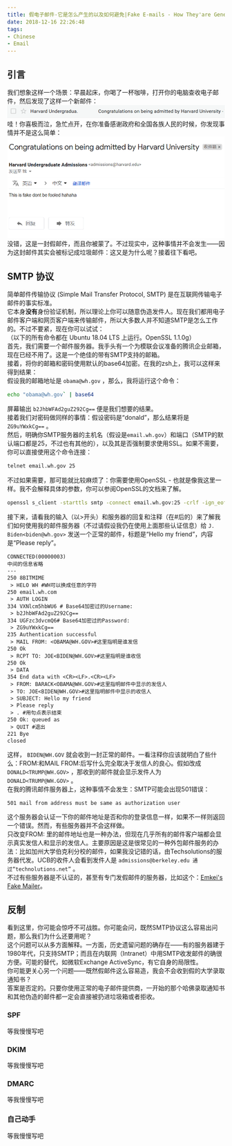 ```yaml
---
title: 假电子邮件-它是怎么产生的以及如何避免|Fake E-mails - How They'are Generated and How to Avoid
date: 2018-12-16 22:26:48
tags:
- Chinese 
- Email
---
```

## 引言

我们想象这样一个场景：早晨起床，你喝了一杯咖啡，打开你的电脑查收电子邮件，然后发现了这样一个新邮件：  
![邮件标题](/images/fakeemail/email_title.png)  
哇！你喜极而泣，急忙点开，在你准备感谢政府和全国各族人民的时候，你发现事情并不是这么简单：  
![邮件内容](/images/fakeemail/email_data.png)  
没错，这是一封假邮件，而且你被蒙了。不过现实中，这种事情并不会发生——因为这封邮件其实会被标记成垃圾邮件：这又是为什么呢？接着往下看吧。

## SMTP 协议

简单邮件传输协议 (Simple Mail Transfer Protocol, SMTP) 是在互联网传输电子邮件的事实标准。  
它本身**没有**身份验证机制，所以理论上你可以随意伪造发件人。现在我们都用电子邮件客户端和网页客户端来传输邮件，所以大多数人并不知道SMTP是怎么工作的。不过不要紧，现在你可以试试：  
（以下的所有命令都在 Ubuntu 18.04 LTS 上运行。OpenSSL 1.1.0g）  
首先，我们需要一个邮件服务器。我手头有一个为模联会议准备的腾讯企业邮箱，现在已经不用了。这是一个绝佳的带有SMTP支持的邮箱。  
接着，将你的邮箱和密码使用默认的base64加密。在我的zsh上，我可以这样来得到结果：  
假设我的邮箱地址是 ` obama@wh.gov ` ，那么，我将运行这个命令：
```bash
echo "obama@wh.gov` | base64
```
屏幕输出 `b2JhbWFAd2guZ292Cg==` 便是我们想要的结果。  
接着我们对密码做同样的事情：假设密码是“donald”，那么结果将是 `ZG9uYWxkCg==` 。  
然后，明确你SMTP服务器的主机名（假设是`email.wh.gov`）和端口（SMTP的默认端口都是25，不过也有其他的），以及其是否强制要求使用SSL。如果不需要，你可以直接使用这个命令连接：
```bash
telnet email.wh.gov 25
```
不过如果需要，那可能就比较麻烦了：你需要使用OpenSSL - 也就是像我这里一样。我不会解释具体的参数，你可以参阅OpenSSL的文档来了解。
```bash
openssl s_client -starttls smtp -connect email.wh.gov:25 -crlf -ign_eof
```
接下来，请看我的输入（以>开头）和服务器的回复和注释（在#后的）来了解我们如何使用我的邮件服务器（不过请假设我仍在使用上面那些认证信息）给 `J. Biden<biden@wh.gov>` 发送一个正常的邮件，标题是“Hello my friend”，内容是“Please reply”。

```
CONNECTED(00000003)
中间的信息省略
---
250 8BITMIME
 > HELO WH #WH可以换成任意的字符
250 email.wh.com
 > AUTH LOGIN
334 VXNlcm5hbWU6 # Base64加密过的Username:
 > b2JhbWFAd2guZ292Cg==
334 UGFzc3dvcmQ6# Base64加密过的Password:
 > ZG9uYWxkCg==
235 Authentication successful
 > MAIL FROM: <OBAMA@WH.GOV>#这里指明是谁发信
250 Ok
 > RCPT TO: JOE<BIDEN@WH.GOV>#这里指明是谁收信
250 Ok
 > DATA
354 End data with <CR><LF>.<CR><LF>
 > FROM: BARACK<OBAMA@WH.GOV>#这里指明邮件中显示的发信人
 > TO: JOE<BIDEN@WH.GOV>#这里指明邮件中显示的收信人
 > SUBJECT: Hello my friend
 > Please reply 
 > . #用句点表示结束
250 Ok: queued as 
 > QUIT #退出
221 Bye
closed
```
这样， ` BIDEN@WH.GOV ` 就会收到一封正常的邮件。一看注释你应该就明白了些什么：FROM:和MAIL FROM:后写什么完全取决于发信人的良心。假如改成 ` DONALD<TRUMP@WH.GOV> ` ，那收到的邮件就会显示发件人为 ` DONALD<TRUMP@WH.GOV> ` 。  
在我的腾讯邮件服务器上，这种事情不会发生：SMTP可能会出现501错误：
```
501 mail from address must be same as authorization user
```
这个服务器会认证一下你的邮件地址是否和你的登录信息一样，如果不一样则返回一个错误。然而，有些服务器并不会这样做。  
只改变FROM: 里的邮件地址也是一种办法，但现在几乎所有的邮件客户端都会显示真实发信人和显示的发信人。主要原因是这是很常见的一种外包邮件服务的办法：比如加州大学伯克利分校的邮件，如果我没记错的话，由Techsolutions的服务器代发。UCB的收件人会看到发件人是 ` admissions@berkeley.edu 通过“technolutions.net” ` 。  
不过有些服务器是不认证的，甚至有专门发假邮件的服务器，比如这个：[Emkei's Fake Mailer](https://emkei.cz/)。

## 反制

看到这里，你可能会惊呼不可战胜。你可能会问，既然SMTP协议这么容易出问题，那么我们为什么还要用呢？  
这个问题可以从多方面解释。一方面，历史遗留问题的确存在——有的服务器建于1980年代，只支持SMTP；而且在内联网（Intranet）中用SMTP收发邮件的确很方便。可能的替代，如微软Exchange ActiveSync，有它自身的局限性。  
你可能更关心另一个问题——既然假邮件这么容易造，我会不会收到假的大学录取通知书？  
答案是否定的。只要你使用正常的电子邮件提供商，一开始的那个哈佛录取通知书和其他伪造的邮件都一定会直接被扔进垃圾箱或者拒收。

### SPF

等我慢慢写吧

### DKIM

等我慢慢写吧

### DMARC

等我慢慢写吧

### 自己动手

等我慢慢写吧
